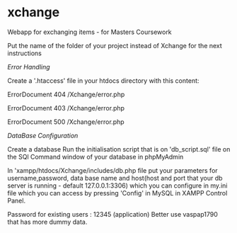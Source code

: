 # xchange
Webapp for exchanging items - for Masters Coursework 

Put the name of the folder of your project instead of Xchange for the next instructions

_Error Handling_

Create a '.htaccess' file in your htdocs directory with this content:

ErrorDocument 404 /Xchange/error.php

ErrorDocument 403 /Xchange/error.php

ErrorDocument 500 /Xchange/error.php

_DataBase Configuration_

Create a database
Run the initialisation script that is on 'db_script.sql' file 
on the SQl Command window of your database in phpMyAdmin

In 'xampp/htdocs/Xchange/includes/db.php file
put your parameters for username,password, data base name and 
host(host and port that your db server is running - default 127.0.0.1:3306) 
which you can configure in my.ini file which you can access by pressing 'Config' in MySQL
in XAMPP Control Panel.

Password for existing users : 12345 (application)
Better use vaspap1790 that has more dummy data.
